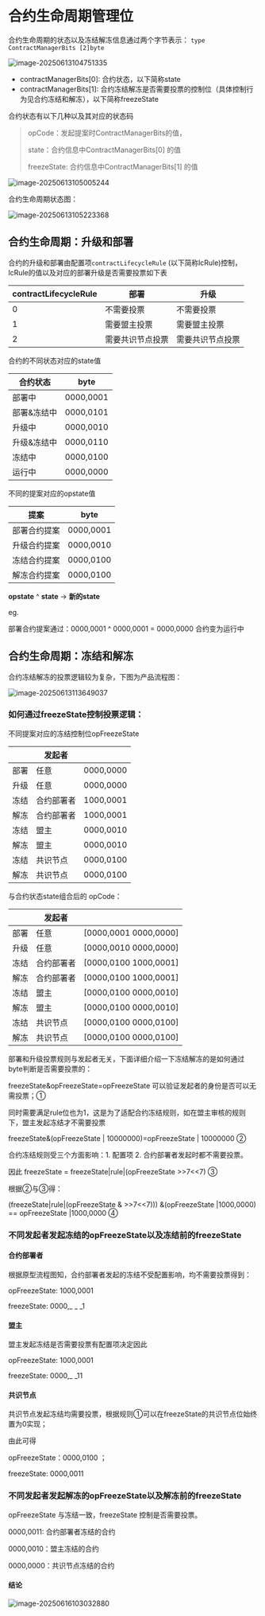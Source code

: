 # 合约生命周期管理位

合约生命周期的状态以及冻结解冻信息通过两个字节表示： ```type ContractManagerBits [2]byte```

![image-20250613104751335](./detail.assets/image-20250613104751335.png)

- contractManagerBits[0]: 合约状态，以下简称state
- contractManagerBits[1]: 合约冻结解冻是否需要投票的控制位（具体控制行为见合约冻结和解冻），以下简称freezeState

合约状态有以下几种以及其对应的状态码

>opCode：发起提案时ContractManagerBits的值，
>
>state：合约信息中ContractManagerBits[0] 的值
>
>freezeState: 合约信息中ContractManagerBits[1] 的值
>
>

![image-20250613105005244](./detail.assets/image-20250613105005244.png)

合约生命周期状态图：

![image-20250613105223368](./detail.assets/image-20250613105223368.png)

## 合约生命周期：升级和部署

合约的升级和部署由配置项`contractLifecycleRule` (以下简称lcRule)控制，lcRule的值以及对应的部署升级是否需要投票如下表

| contractLifecycleRule | 部署             | 升级             |
| --------------------- | ---------------- | ---------------- |
| 0                     | 不需要投票       | 不需要投票       |
| 1                     | 需要盟主投票     | 需要盟主投票     |
| 2                     | 需要共识节点投票 | 需要共识节点投票 |

合约的不同状态对应的state值

| 合约状态    | byte      |
| ----------- | --------- |
| 部署中      | 0000,0001 |
| 部署&冻结中 | 0000,0101 |
| 升级中      | 0000,0010 |
| 升级&冻结中 | 0000,0110 |
| 冻结中      | 0000,0100 |
| 运行中      | 0000,0000 |

不同的提案对应的opstate值

| 提案         | byte      |
| ------------ | --------- |
| 部署合约提案 | 0000,0001 |
| 升级合约提案 | 0000,0010 |
| 冻结合约提案 | 0000,0100 |
| 解冻合约提案 | 0000,0100 |

**opstate** ^ **state** -> **新的state**

eg.

部署合约提案通过：0000,0001 ^ 0000,0001 = 0000,0000  合约变为运行中



## 合约生命周期：冻结和解冻

合约冻结解冻的投票逻辑较为复杂，下图为产品流程图：

![image-20250613113649037](./detail.assets/image-20250613113649037.png)

### 如何通过freezeState控制投票逻辑：

不同提案对应的冻结控制位opFreezeState

|      | 发起者     |           |
| ---- | ---------- | --------- |
| 部署 | 任意       | 0000,0000 |
| 升级 | 任意       | 0000,0000 |
| 冻结 | 合约部署者 | 1000,0001 |
| 解冻 | 合约部署者 | 1000,0001 |
| 冻结 | 盟主       | 0000,0010 |
| 解冻 | 盟主       | 0000,0010 |
| 冻结 | 共识节点   | 0000,0100 |
| 解冻 | 共识节点   | 0000,0100 |

与合约状态state组合后的 opCode：

|      | 发起者     |                       |
| ---- | ---------- | --------------------- |
| 部署 | 任意       | [0000,0001 0000,0000] |
| 升级 | 任意       | [0000,0010 0000,0000] |
| 冻结 | 合约部署者 | [0000,0100 1000,0001] |
| 解冻 | 合约部署者 | [0000,0100 1000,0001] |
| 冻结 | 盟主       | [0000,0100 0000,0010] |
| 解冻 | 盟主       | [0000,0100 0000,0010] |
| 冻结 | 共识节点   | [0000,0100 0000,0100] |
| 解冻 | 共识节点   | [0000,0100 0000,0100] |



部署和升级投票规则与发起者无关，下面详细介绍一下冻结解冻的是如何通过byte判断是否需要投票的：

freezeState&opFreezeState=opFreezeState 可以验证发起者的身份是否可以无需投票；①

同时需要满足rule位也为1，这是为了适配合约冻结规则，如在盟主审核的规则下，盟主发起冻结才不需要投票

freezeState&(opFreezeState | 10000000)=opFreezeState  | 10000000 ②

合约冻结规则受三个方面影响：1. 配置项 2. 合约部署者发起时都不需要投票。

因此 freezeState = freezeState|rule|(opFreezeState >>7<<7) ③

根据②与③得：

(freezeState|rule|(opFreezeState & >>7<<7))) &(opFreezeState |1000,0000) == opFreezeState |1000,0000 ④

### 不同发起者发起冻结的opFreezeState以及冻结前的freezeState

#### 合约部署者

根据原型流程图知，合约部署者发起的冻结不受配置影响，均不需要投票得到：

opFreezeState: 1000,0001

freezeState: 0000,_ _ _1

#### 盟主

盟主发起冻结是否需要投票有配置项决定因此

opFreezeState: 1000,0001

freezeState: 0000,_ _11

#### 共识节点

共识节点发起冻结均需要投票，根据规则①可以在freezeState的共识节点位始终置为0实现；

由此可得

opFreezeState：0000,0100 ； 

freezeState: 0000,0011

### 不同发起者发起解冻的opFreezeState以及解冻前的freezeState

opFreezeState 与冻结一致，freezeState 控制是否需要投票。

0000,0011: 合约部署者冻结的合约

0000,0010：盟主冻结的合约

0000,0000：共识节点冻结的合约

#### 结论

![image-20250616103032880](./detail.assets/image-20250616103032880.png)
